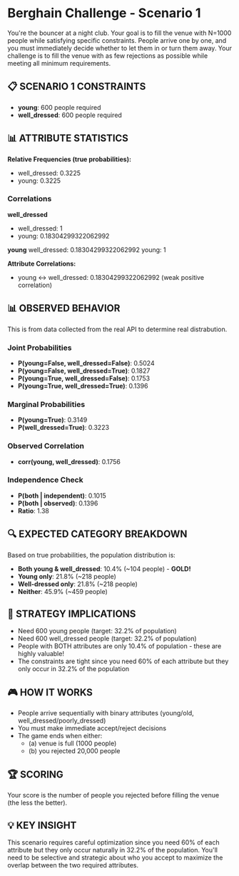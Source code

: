 # Berghain Challenge - Scenario 1

You're the bouncer at a night club. Your goal is to fill the venue with N=1000 people while satisfying specific constraints. People arrive one by one, and you must immediately decide whether to let them in or turn them away. Your challenge is to fill the venue with as few rejections as possible while meeting all minimum requirements.

## 📋 SCENARIO 1 CONSTRAINTS
- **young**: 600 people required
- **well_dressed**: 600 people required

## 📊 ATTRIBUTE STATISTICS
**Relative Frequencies (true probabilities):**
- well_dressed: 0.3225
- young: 0.3225

### Correlations
**well_dressed**
- well_dressed: 1
- young: 0.18304299322062992

**young**
well_dressed: 0.18304299322062992
young: 1

**Attribute Correlations:**
- young ↔ well_dressed: 0.18304299322062992 (weak positive correlation)

## 📊 OBSERVED BEHAVIOR
This is from data collected from the real API to determine real distrabution. 

### Joint Probabilities
- **P(young=False, well_dressed=False)**: 0.5024
- **P(young=False, well_dressed=True)**: 0.1827
- **P(young=True, well_dressed=False)**: 0.1753
- **P(young=True, well_dressed=True)**: 0.1396

### Marginal Probabilities
- **P(young=True)**: 0.3149
- **P(well_dressed=True)**: 0.3223

### Observed Correlation
- **corr(young, well_dressed)**: 0.1756

### Independence Check
- **P(both | independent)**: 0.1015
- **P(both | observed)**: 0.1396
- **Ratio**: 1.38

## 🔍 EXPECTED CATEGORY BREAKDOWN
Based on true probabilities, the population distribution is:
- **Both young & well_dressed**: 10.4% (~104 people) - **GOLD!**
- **Young only**: 21.8% (~218 people)
- **Well-dressed only**: 21.8% (~218 people)
- **Neither**: 45.9% (~459 people)

## 🎯 STRATEGY IMPLICATIONS
- Need 600 young people (target: 32.2% of population)
- Need 600 well_dressed people (target: 32.2% of population)
- People with BOTH attributes are only 10.4% of population - these are highly valuable!
- The constraints are tight since you need 60% of each attribute but they only occur in 32.2% of the population

## 🎮 HOW IT WORKS
- People arrive sequentially with binary attributes (young/old, well_dressed/poorly_dressed)
- You must make immediate accept/reject decisions
- The game ends when either:
  - (a) venue is full (1000 people)
  - (b) you rejected 20,000 people

## 🏆 SCORING
Your score is the number of people you rejected before filling the venue (the less the better).

## 💡 KEY INSIGHT
This scenario requires careful optimization since you need 60% of each attribute but they only occur naturally in 32.2% of the population. You'll need to be selective and strategic about who you accept to maximize the overlap between the two required attributes.